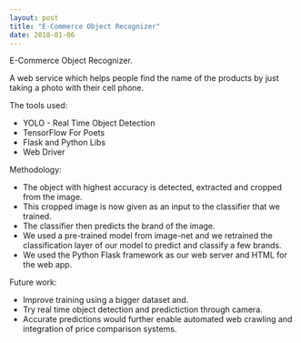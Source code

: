 ```yaml
---
layout: post
title: "E-Commerce Object Recognizer"
date: 2018-01-06
---
```


E-Commerce Object Recognizer.

A web service which helps people find the name of the products by just taking a photo with their cell phone.

The tools used:
- YOLO - Real Time Object Detection
- TensorFlow For Poets
- Flask and Python Libs
- Web Driver

Methodology:
- The object with highest accuracy is detected, extracted and cropped from the image.
- This cropped image is now given as an input to the classifier that we trained.
- The classifier then predicts the brand of the image.
- We used a pre-trained model from image-net and we retrained the classification layer of our model to predict and classify a few brands.
- We used the Python Flask framework as our web server and HTML for the web app.

Future work:
- Improve training using a bigger dataset and.
- Try real time object detection and predictiction through camera.
- Accurate predictions would further enable automated web crawling and integration of price comparison systems.


